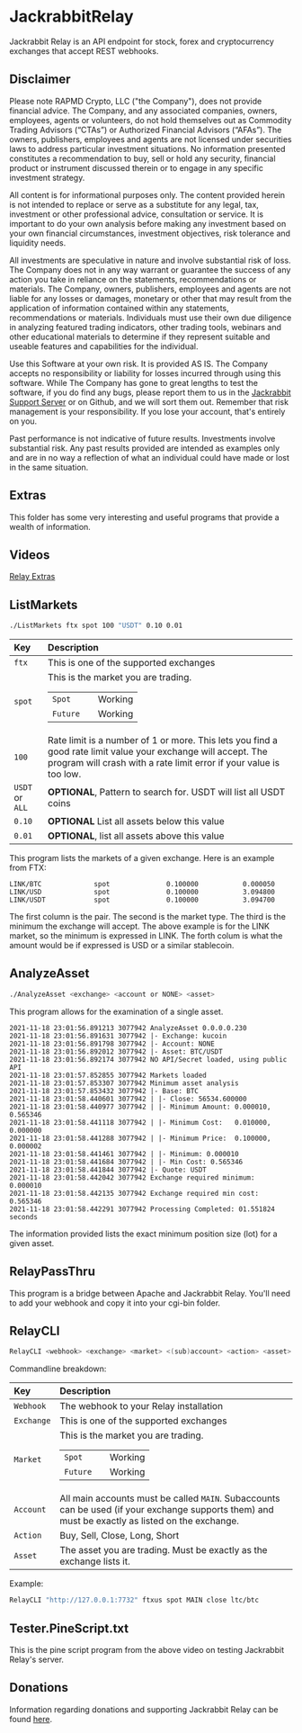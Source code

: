 # JackrabbitRelay

Jackrabbit Relay is an API endpoint for stock, forex and cryptocurrency
exchanges that accept REST webhooks.

## Disclaimer

Please note RAPMD Crypto, LLC ("the Company"), does not provide financial
advice. The Company, and any associated companies, owners, employees,
agents or volunteers, do not hold  themselves out as Commodity Trading
Advisors (“CTAs”) or Authorized Financial Advisors  (“AFAs”). The owners,
publishers, employees and agents are not licensed under securities laws 
to address particular investment situations. No information presented
constitutes a  recommendation to buy, sell or hold any security,
financial product or instrument discussed  therein or to engage in any
specific investment strategy.

All content is for informational purposes only. The content provided
herein is not intended to replace or serve as a substitute for any
legal, tax, investment or other professional advice,  consultation or
service. It is important to do your own analysis before making any
investment  based on your own financial circumstances, investment
objectives, risk tolerance and liquidity needs.

All investments are speculative in nature and involve substantial risk of
loss. The Company does not in any way warrant or guarantee the success of
any action you take in reliance on the  statements, recommendations or
materials. The Company, owners, publishers, employees and  agents are not
liable for any losses or damages, monetary or other that may result from
the  application of information contained within any statements,
recommendations or materials.  Individuals must use their own due
diligence in analyzing featured trading indicators, other trading  tools,
webinars and other educational materials to determine if they represent
suitable and  useable features and capabilities for the individual.

Use this Software at your own risk. It is provided AS IS. The Company
accepts no responsibility or liability for losses incurred through using
this software. While The Company has gone to great lengths to test the
software, if you do find any bugs, please report them to us in the
[Jackrabbit Support Server](https://discord.gg/g93TpbV) or on Github, and
we will sort them out. Remember that risk management is your
responsibility. If you lose your account, that's entirely on you.

Past performance is not indicative of future results. Investments involve
substantial risk. Any past  results provided are intended as examples
only and are in no way a reflection of what an individual  could have
made or lost in the same situation.

## Extras

This folder has some very interesting and useful programs that provide a
wealth of information.

## Videos

[Relay Extras](https://youtu.be/qXykEckzEgs)

## ListMarkets
```bash
./ListMarkets ftx spot 100 "USDT" 0.10 0.01
```

| Key | Description |
| :--- | :--- |
| `ftx` | This is one of the supported exchanges |
| `spot` | This is the market you are trading. <table><tr><td>`Spot`<td><td>Working</td></tr><tr><td>`Future`<td><td>Working</td></tr></table> |
| `100` | Rate limit is a number of 1 or more. This lets you find a good rate limit value your exchange will accept. The program will crash with a rate limit error if your value is too low. |
| `USDT` or `ALL` | **OPTIONAL**, Pattern to search for. USDT will list all USDT coins |
| `0.10` | **OPTIONAL** List all assets below this value|
| `0.01` | **OPTIONAL**, list all assets above this value |


This program lists the markets of a given exchange. Here is an example from FTX:

    LINK/BTC             spot              0.100000           0.000050
    LINK/USD             spot              0.100000           3.094800
    LINK/USDT            spot              0.100000           3.094700

The first column is the pair. The second is the market type. The third is the minimum the exchange will accept. The above example is for the LINK market, so the minimum is expressed in LINK. The forth colum is what the amount would be if expressed is USD or a similar stablecoin.

## AnalyzeAsset

```bash
./AnalyzeAsset <exchange> <account or NONE> <asset>
```

This program allows for the examination of a single asset.

```log
2021-11-18 23:01:56.891213 3077942 AnalyzeAsset 0.0.0.0.230
2021-11-18 23:01:56.891631 3077942 |- Exchange: kucoin
2021-11-18 23:01:56.891798 3077942 |- Account: NONE
2021-11-18 23:01:56.892012 3077942 |- Asset: BTC/USDT
2021-11-18 23:01:56.892174 3077942 NO API/Secret loaded, using public API
2021-11-18 23:01:57.852855 3077942 Markets loaded
2021-11-18 23:01:57.853307 3077942 Minimum asset analysis
2021-11-18 23:01:57.853432 3077942 |- Base: BTC
2021-11-18 23:01:58.440601 3077942 | |- Close: 56534.600000
2021-11-18 23:01:58.440977 3077942 | |- Minimum Amount: 0.000010, 0.565346
2021-11-18 23:01:58.441118 3077942 | |- Minimum Cost:   0.010000, 0.000000
2021-11-18 23:01:58.441288 3077942 | |- Minimum Price:  0.100000, 0.000002
2021-11-18 23:01:58.441461 3077942 | |- Minimum: 0.000010
2021-11-18 23:01:58.441684 3077942 | |- Min Cost: 0.565346
2021-11-18 23:01:58.441844 3077942 |- Quote: USDT
2021-11-18 23:01:58.442042 3077942 Exchange required minimum:  0.000010
2021-11-18 23:01:58.442135 3077942 Exchange required min cost: 0.565346
2021-11-18 23:01:58.442291 3077942 Processing Completed: 01.551824 seconds
```

The information provided lists the exact minimum position size (lot) for a given asset.

## RelayPassThru

This program is a bridge between Apache and Jackrabbit Relay. You'll need to add your webhook and copy it into your cgi-bin folder.

## RelayCLI
```bash
RelayCLI <webhook> <exchange> <market> <(sub)account> <action> <asset>
```

Commandline breakdown:

| Key | Description |
| :--- | :--- |
| `Webhook` | The webhook to your Relay installation |
| `Exchange` | This is one of the supported exchanges |
| `Market` | This is the market you are trading. <table><tr><td>`Spot`<td><td>Working</td></tr><tr><td>`Future`<td><td>Working</td></tr></table> |
| `Account` | All main accounts must be called `MAIN`. Subaccounts can be used (if your exchange supports them) and must be exactly as listed on the exchange. |
| `Action` | Buy, Sell, Close, Long, Short |
| `Asset` | The asset you are trading.  Must be exactly as the exchange lists it. |

Example:
```bash
RelayCLI "http://127.0.0.1:7732" ftxus spot MAIN close ltc/btc
```

## Tester.PineScript.txt

This is the pine script program from the above video on testing Jackrabbit Relay's server.

## Donations

Information regarding donations and supporting Jackrabbit Relay can be found [here](./Documentation/Donations.MD).

